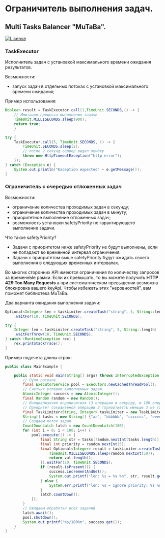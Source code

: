 # Ограничитель выполнения задач.
## Multi Tasks Balancer "MuTaBa".

[![License](https://shields.io/badge/license-Apache-blue)](license-Apache)

### TaskExecutor

Исполнитель задач с установкой максимального времени ожидания результатов.

Возможности:
- запуск задач в отдельных потоках с установкой максимального времени ожидания;

Пример использования:
```java
Boolean result = TaskExecutor.call(1,TimeUnit.SECONDS,() -> {
    // Имитация процесса выполнения задачи
    TimeUnit.MILLISECONDS.sleep(900);
    return true;
    }
```

```java
try {   
    TaskExecutor.call(5, TimeUnit.SECONDS, () -> {
        TimeUnit.SECONDS.sleep(2);
        // после 2 секунд сервер выдал ошибку
        throw new HttpTimeoutException("http error");
    });
} catch (Exception e) {
    System.out.println("Exception expected" + e.getMessage());
}
```

### Ограничитель с очередью отложенных задач

Возможности:
- ограничение количества проходимых задач в секунду;
- ограничение количества проходимых задач в минуту;
- приоритетное выполнение отложенных задач;
- возможность установки safetyPriority не гарантирующего выполнение задачи. 

Что такое safetyPriority? 
- Задачи с приоритетом ниже safetyPriority не будут выполнены, если не попадают во временной интервал ограничения.
- Задачи с приоритетом выше safetyPriority будут ожидать своего выполнения в следующих временных интервалах.

Во многих сторонних API имеются ограничения по количеству запросов за временнЫе рамки.
Если их превышать, то вы можете получить **HTTP 429 Too Many Requests** а при систематическом
превышении возможна блокировка вашего keyApi.
Чтобы избежать этих "неровностей", вам поможет библиотека MuTaBa.

Два варианта ожидания выполнения задачи:
```java
Optional<Integer> len = taskLimiter.createTask("string", 5, String::length)
    .waitFor(10, TimeUnit.SECONDS);
```

```java
try {
    Integer len = taskLimiter.createTask("string", 5, String::length)
    .waitForThrow(10, TimeUnit.SECONDS);
} catch (RuntimeException rex) {
    rex.printStackTrace();
}
```

Пример подсчета длины строк:
```java
public class MainExample {

    public static void main(String[] args) throws InterruptedException {
        // Пулл потоков
        final ExecutorService pool = Executors.newCachedThreadPool();
        // Счетчик успешно выполненных задач.
        AtomicInteger success = new AtomicInteger();
        final Random random = new Random();
        // Инициализачия ограничителя (3 операции в секунду, и 100 операций в минуту.)
        // Приоритет сохраняемой операции 3 (приортиетты меньше 3 не гарантируют выполнение задачи)
        final TaskLimiter<String, Integer> taskLimiter = new TaskLimiter<>(3, "cals-len-string", 3, 100, 3);
        String[] tasks = new String[] {"aa", "bbbbbb", "ccccccc", "eeeeee", "dddd", "f", "tt", "qqqq", "www"};
        // Создаем поток задач
        CountDownLatch latch = new CountDownLatch(100);
        for (int i = 0; i < 100; i++) {
            pool.execute(() -> {
                final String str = tasks[random.nextInt(tasks.length)];
                final int priority = random.nextInt(5);
                final Optional<Integer> result = taskLimiter.createTask(str, priority, val -> {
                    TimeUnit.MILLISECONDS.sleep(random.nextInt(50));
                    return val.length();
                }).waitFor(20, TimeUnit.SECONDS);
                if (result.isPresent()) {
                    success.incrementAndGet();
                    System.out.printf("len: %s = %s %n", str, result.get());
                } else {
                    System.err.printf("len: %s = ignore priority: %s %n", str, priority);
                }
                latch.countDown();
            });
        }
        // Ожидаем обработки всех заданий
        latch.await();
        pool.shutdown();
        System.out.printf("%s/100%n", success.get());
    }
}
```


